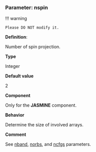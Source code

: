 ### Parameter: nspin

!!! warning

    Please DO NOT modify it.

**Definition**:

Number of spin projection.

**Type**

Integer

**Default value**

2

**Component**

Only for the **JASMINE** component.

**Behavior**

Determine the size of involved arrays.

**Comment**

See [nband](p_nband.md), [norbs](p_norbs.md), and [ncfgs](p_ncfgs.md) parameters.